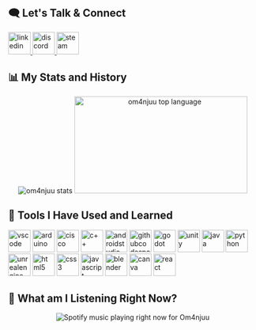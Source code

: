<h2>🗨️ Let's Talk & Connect</h2>
<p align="left">
  <a href="https://www.linkedin.com/in/kanlaya-berger/">
    <img src="https://cdn.jsdelivr.net/gh/devicons/devicon@latest/icons/linkedin/linkedin-original.svg" alt="linkedin" width="45" height="45"/>
  </a>
  <a href="https://discord.gg/npaB3veVSk">
    <img href="https://discord.gg/npaB3veVSk" src="https://www.vectorlogo.zone/logos/discord/discord-icon.svg" alt="discord" width="45" height="45"/>
  </a>
  <a href="https://steamcommunity.com/id/om4njuu">
    <img src="https://www.vectorlogo.zone/logos/steampowered/steampowered-icon.svg" alt="steam" width="45" height="45"/>
  </a>
</p>

<h2> 📊 My Stats and History</h2>
<p align="center">
  <img src="https://github-readme-stats.vercel.app/api?username=om4njuu&show_icons=true&theme=radical&rank_icon=github&include_all_commits=true" alt="om4njuu stats"/>
  <img src="https://github-readme-stats.vercel.app/api/top-langs/?username=om4njuu&layout=compact&theme=radical" alt="om4njuu top language" height="196" width="350"/>
</p>

<h2>🔧 Tools I Have Used and Learned</h2>
  <p align="left">
    <img src="https://cdn.jsdelivr.net/gh/devicons/devicon/icons/vscode/vscode-original.svg" alt="vscode" width="45" height="45"/>
    <img src="https://cdn.jsdelivr.net/gh/devicons/devicon@latest/icons/arduino/arduino-original-wordmark.svg" alt="arduino" width="45" height="45"/>
    <img src="https://www.vectorlogo.zone/logos/cisco/cisco-ar21.svg" alt="cisco" width="45" height="45"/>
    <img src="https://cdn.jsdelivr.net/gh/devicons/devicon@latest/icons/cplusplus/cplusplus-original.svg" alt="c++" width="45" height="45"/>   
    <img src="https://cdn.jsdelivr.net/gh/devicons/devicon@latest/icons/androidstudio/androidstudio-original.svg" alt="androidstudio" width="45" height="45"/>
    <img src="https://cdn.jsdelivr.net/gh/devicons/devicon@latest/icons/githubcodespaces/githubcodespaces-original.svg" alt="githubcodespaces" width="45" height="45"/> 
    <img src="https://cdn.jsdelivr.net/gh/devicons/devicon@latest/icons/godot/godot-original-wordmark.svg" alt="godot" width="45" height="45"/>
    <img src="https://cdn.jsdelivr.net/gh/devicons/devicon@latest/icons/unity/unity-original.svg" alt="unity" width="45" height="45"/>
    <img src="https://cdn.jsdelivr.net/gh/devicons/devicon@latest/icons/java/java-original-wordmark.svg" alt="java" width="45" height="45"/>      
    <img src="https://cdn.jsdelivr.net/gh/devicons/devicon@latest/icons/python/python-original-wordmark.svg" alt="python" width="45" height="45"/>
    <img src="https://cdn.jsdelivr.net/gh/devicons/devicon@latest/icons/unrealengine/unrealengine-original.svg" alt="unrealengine" width="45" height="45"/>
    <img src="https://cdn.jsdelivr.net/gh/devicons/devicon@latest/icons/html5/html5-original-wordmark.svg" alt="html5" width="45" height="45"/>
    <img src="https://cdn.jsdelivr.net/gh/devicons/devicon@latest/icons/css3/css3-original-wordmark.svg" alt="css3" width="45" height="45"/>
    <img src="https://cdn.jsdelivr.net/gh/devicons/devicon@latest/icons/javascript/javascript-original.svg" alt="javascript" width="45" height="45"/>
    <img src="https://cdn.jsdelivr.net/gh/devicons/devicon@latest/icons/blender/blender-original.svg" alt="blender" width="45" height="45"/>   
    <img src="https://cdn.jsdelivr.net/gh/devicons/devicon@latest/icons/canva/canva-original.svg" alt="canva" width="45" height="45"/>
    <img src="https://cdn.jsdelivr.net/gh/devicons/devicon@latest/icons/react/react-original-wordmark.svg" alt="react" width="45" height="45"/>       
  </p>

<h2>🤔 What am I Listening Right Now? </h2>
  <p align="center">
    <img src="https://spotify-github-profile.kittinanx.com/api/view?uid=21olsnjvzocz4rjqdnnow5rja&cover_image=true&theme=default&show_offline=false&background_color=121212&interchange=true&bar_color=53b14f&bar_color_cover=true)](https://spotify-github-profile.kittinanx.com/api/view?uid=21olsnjvzocz4rjqdnnow5rja&redirect=true)" alt="Spotify music playing right now for Om4njuu"/>
  </p>
